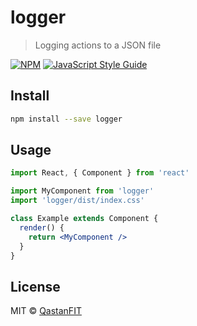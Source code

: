 # logger

> Logging actions to a JSON file

[![NPM](https://img.shields.io/npm/v/logger.svg)](https://www.npmjs.com/package/logger) [![JavaScript Style Guide](https://img.shields.io/badge/code_style-standard-brightgreen.svg)](https://standardjs.com)

## Install

```bash
npm install --save logger
```

## Usage

```jsx
import React, { Component } from 'react'

import MyComponent from 'logger'
import 'logger/dist/index.css'

class Example extends Component {
  render() {
    return <MyComponent />
  }
}
```

## License

MIT © [QastanFIT](https://github.com/QastanFIT)
